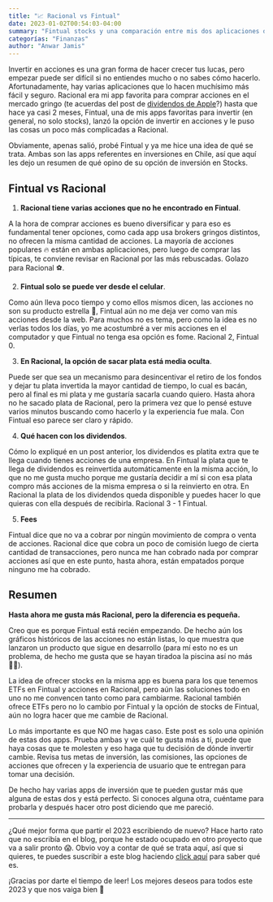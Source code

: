 ```yaml
---
title: "📈 Racional vs Fintual"
date: 2023-01-02T00:54:03-04:00
summary: "Fintual stocks y una comparación entre mis dos aplicaciones de inversión favoritas."
categorías: "Finanzas"
author: "Anwar Jamis"
---
```

Invertir en acciones es una gran forma de hacer crecer tus lucas, pero empezar puede ser difícil si no entiendes mucho o no sabes cómo hacerlo. Afortunadamente, hay varias aplicaciones que lo hacen muchísimo más fácil y seguro. Racional era mi app favorita para comprar acciones en el mercado gringo (te acuerdas del post de [dividendos de Apple](https://www.anwarjamis.com/posts/dividends/)?) hasta que hace ya casi 2 meses, Fintual, una de mis apps favoritas para invertir (en general, no solo stocks), lanzó la opción de invertir en acciones y le puso las cosas un poco más complicadas a Racional.

Obviamente, apenas salió, probé Fintual y ya me hice una idea de qué se trata. Ambas son las apps referentes en inversiones en Chile, así que aquí les dejo un resumen de qué opino de su opción de inversión en Stocks.

## Fintual vs Racional

1. **Racional tiene varias acciones que no he encontrado en Fintual**.

A la hora de comprar acciones es bueno diversificar y para eso es fundamental tener opciones, como cada app usa brokers gringos distintos, no ofrecen la misma cantidad de acciones. La mayoría de acciones populares 🔥 están en ambas aplicaciones, pero luego de comprar las típicas, te conviene revisar en Racional por las más rebuscadas. Golazo para Racional ⚽️.

2. **Fintual solo se puede ver desde el celular**.

Como aún lleva poco tiempo y como ellos mismos dicen, las acciones no son su producto estrella 🌟, Fintual aún no me deja ver como van mis acciones desde la web. Para muchos no es tema, pero como la idea es no verlas todos los días, yo me acostumbré a ver mis acciones en el computador y que Fintual no tenga esa opción es fome. Racional 2, Fintual 0.

3. **En Racional, la opción de sacar plata está media oculta**.

Puede ser que sea un mecanismo para desincentivar el retiro de los fondos y dejar tu plata invertida la mayor cantidad de tiempo, lo cual es bacán, pero al final es mi plata y me gustaría sacarla cuando quiero. Hasta ahora no he sacado plata de Racional, pero la primera vez que lo pensé estuve varios minutos buscando como hacerlo y la experiencia fue mala. Con Fintual eso parece ser claro y rápido.

4. **Qué hacen con los dividendos**.

Cómo lo expliqué en un post anterior, los dividendos es platita extra que te llega cuando tienes acciones de una empresa. En Fintual la plata que te llega de dividendos es reinvertida automáticamente en la misma acción, lo que no me gusta mucho porque me gustaría decidir a mí si con esa plata compro más acciones de la misma empresa o si la reinvierto en otra. En Racional la plata de los dividendos queda disponible y puedes hacer lo que quieras con ella después de recibirla. Racional 3 - 1 Fintual.

5. **Fees**

Fintual dice que no va a cobrar por ningún movimiento de compra o venta de acciones. Racional dice que cobra un poco de comisión luego de cierta cantidad de transacciones, pero nunca me han cobrado nada por comprar acciones así que en este punto, hasta ahora, están empatados porque ninguno me ha cobrado.

## Resumen

**Hasta ahora me gusta más Racional, pero la diferencia es pequeña.**

Creo que es porque Fintual está recién empezando. De hecho aún los gráficos históricos de las acciones no están listas, lo que muestra que lanzaron un producto que sigue en desarrollo (para mí esto no es un problema, de hecho me gusta que se hayan tiradoa la piscina así no más 🏊🏾).

La idea de ofrecer stocks en la misma app es buena para los que tenemos ETFs en Fintual y acciones en Racional, pero aún las soluciones todo en uno no me convencen tanto como para cambiarme. Racional también ofrece ETFs pero no lo cambio por Fintual y la opción de stocks de Fintual, aún no logra hacer que me cambie de Racional.

Lo más importante es que NO me hagas caso. Este post es solo una opinión de estas dos apps. Prueba ambas y ve cuál te gusta más a tí, puede que haya cosas que te molesten y eso haga que tu decisión de dónde invertir cambie. Revisa tus metas de inversión, las comisiones, las opciones de acciones que ofrecen y la experiencia de usuario que te entregan para tomar una decisión.

De hecho hay varias apps de inversión que te pueden gustar más que alguna de estas dos y está perfecto. Si conoces alguna otra, cuéntame para probarla y después hacer otro post diciendo que me pareció.

---
¿Qué mejor forma que partir el 2023 escribiendo de nuevo? Hace harto rato que no escribía en el blog, porque he estado ocupado en otro proyecto que va a salir pronto 😱. Obvio voy a contar de qué se trata aquí, así que si quieres, te puedes suscribir a este blog haciendo [click aquí](https://www.anwarjamis.com/subscription/) para saber qué es.

¡Gracias por darte el tiempo de leer! Los mejores deseos para todos este 2023 y que nos vaiga bien 🎉

